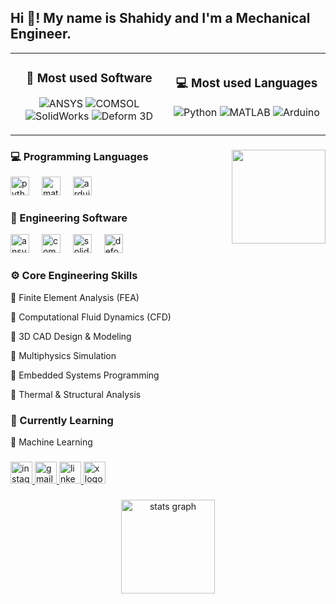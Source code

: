 <h2 align="left">Hi 👋! My name is Shahidy and I'm a Mechanical Engineer.</h2>



<table align="center">
<tr>
<td width="50%" align="center">

### 🔧 Most used Software
![ANSYS]([https://img.shields.io/badge/ANSYS-35%25-bd93f9?style=flat-square&logo=data:image/svg+xml;base64,PHN2ZyB3aWR0aD0iMjQiIGhlaWdodD0iMjQiIHZpZXdCb3g9IjAgMCAyNCAyNCIgZmlsbD0ibm9uZSIgeG1sbnM9Imh0dHA6Ly93d3cudzMub3JnLzIwMDAvc3ZnIj4KPHBhdGggZD0iTTEyIDJMMTMuMDkgOC4yNkwyMCA5TDEzLjA5IDE1Ljc0TDEyIDIyTDEwLjkxIDE1Ljc0TDQgOUwxMC45MSA4LjI2TDEyIDJaIiBmaWxsPSJ3aGl0ZSIvPgo8L3N2Zz4K](https://images.seeklogo.com/logo-png/50/1/ansys-logo-png_seeklogo-508830.png))
![COMSOL](https://img.shields.io/badge/COMSOL-30%25-8be9fd?style=flat-square&logo=data:image/svg+xml;base64,PHN2ZyB3aWR0aD0iMjQiIGhlaWdodD0iMjQiIHZpZXdCb3g9IjAgMCAyNCAyNCIgZmlsbD0ibm9uZSIgeG1sbnM9Imh0dHA6Ly93d3cudzMub3JnLzIwMDAvc3ZnIj4KPHBhdGggZD0iTTEyIDJMMTMuMDkgOC4yNkwyMCA5TDEzLjA5IDE1Ljc0TDEyIDIyTDEwLjkxIDE1Ljc0TDQgOUwxMC45MSA4LjI2TDEyIDJaIiBmaWxsPSJ3aGl0ZSIvPgo8L3N2Zz4K)
![SolidWorks](https://img.shields.io/badge/SolidWorks-20%25-ffb86c?style=flat-square&logo=data:image/svg+xml;base64,PHN2ZyB3aWR0aD0iMjQiIGhlaWdodD0iMjQiIHZpZXdCb3g9IjAgMCAyNCAyNCIgZmlsbD0ibm9uZSIgeG1sbnM9Imh0dHA6Ly93d3cudzMub3JnLzIwMDAvc3ZnIj4KPHBhdGggZD0iTTEyIDJMMTMuMDkgOC4yNkwyMCA5TDEzLjA5IDE1Ljc0TDEyIDIyTDEwLjkxIDE1Ljc0TDQgOUwxMC45MSA4LjI2TDEyIDJaIiBmaWxsPSJ3aGl0ZSIvPgo8L3N2Zz4K)
![Deform 3D](https://img.shields.io/badge/Deform_3D-15%25-50fa7b?style=flat-square&logo=data:image/svg+xml;base64,PHN2ZyB3aWR0aD0iMjQiIGhlaWdodD0iMjQiIHZpZXdCb3g9IjAgMCAyNCAyNCIgZmlsbD0ibm9uZSIgeG1sbnM9Imh0dHA6Ly93d3cudzMub3JnLzIwMDAvc3ZnIj4KPHBhdGggZD0iTTEyIDJMMTMuMDkgOC4yNkwyMCA5TDEzLjA5IDE1Ljc0TDEyIDIyTDEwLjkxIDE1Ljc0TDQgOUwxMC45MSA4LjI2TDEyIDJaIiBmaWxsPSJ3aGl0ZSIvPgo8L3N2Zz4K)

</td>
<td width="50%" align="center">

### 💻 Most used Languages
![Python](https://img.shields.io/badge/Python-70%25-bd93f9?style=flat-square&logo=python&logoColor=white)
![MATLAB](https://img.shields.io/badge/MATLAB-20%25-8be9fd?style=flat-square&logo=mathworks&logoColor=white)
![Arduino](https://img.shields.io/badge/Arduino-10%25-ffb86c?style=flat-square&logo=arduino&logoColor=white)

</td>
</tr>
</table>

###

<img align="right" height="150" src="https://media.giphy.com/media/qgQUggAC3Pfv687qPC/giphy.gif"  />

###

<div align="left">
  <h3>💻 Programming Languages</h3>
  <img src="https://cdn.jsdelivr.net/gh/devicons/devicon/icons/python/python-original.svg" height="30" alt="python logo"  />
  <img width="12" />
  <img src="https://cdn.jsdelivr.net/gh/devicons/devicon/icons/matlab/matlab-original.svg" height="30" alt="matlab logo"  />
  <img width="12" />
  <img src="https://cdn.jsdelivr.net/gh/devicons/devicon/icons/arduino/arduino-original.svg" height="30" alt="arduino logo"  />
</div>

###

<div align="left">
  <h3>🔧 Engineering Software</h3>
  <img src="https://logos-world.net/wp-content/uploads/2022/02/ANSYS-Logo.png" height="30" alt="ansys logo"  />
  <img width="12" />
  <img src="https://www.comsol.com/shared/img/header/comsol-logo.svg" height="30" alt="comsol logo"  />
  <img width="12" />
  <img src="https://logoeps.com/wp-content/uploads/2013/03/solidworks-vector-logo.png" height="30" alt="solidworks logo"  />
  <img width="12" />
  <img src="https://deform.com/wp-content/uploads/2020/01/DEFORM-logo.png" height="30" alt="deform3d logo"  />
</div>

###

<div align="left">
  <h3>⚙️ Core Engineering Skills</h3>
  <p>🔹 Finite Element Analysis (FEA)</p>
  <p>🔹 Computational Fluid Dynamics (CFD)</p>
  <p>🔹 3D CAD Design & Modeling</p>
  <p>🔹 Multiphysics Simulation</p>
  <p>🔹 Embedded Systems Programming</p>
  <p>🔹 Thermal & Structural Analysis</p>
</div>

###

<div align="left">
  <h3>🚀 Currently Learning</h3>
  <p>🤖 Machine Learning</p>
</div>

###

<div align="left">
  <a href="https://instagram.com/muhammadshahidy_" target="_blank">
    <img src="https://img.shields.io/static/v1?message=Instagram&logo=instagram&label=&color=E4405F&logoColor=white&labelColor=&style=for-the-badge" height="35" alt="instagram logo"  />
  </a>
  <a href="mailto:shahidy1956@gmail.com" target="_blank">
    <img src="https://img.shields.io/static/v1?message=Gmail&logo=gmail&label=&color=D14836&logoColor=white&labelColor=&style=for-the-badge" height="35" alt="gmail logo"  />
  </a>
  <a href="https://linkedin.com/in/md-shahidul-islam-7499a4377/" target="_blank">
    <img src="https://img.shields.io/static/v1?message=LinkedIn&logo=linkedin&label=&color=0077B5&logoColor=white&labelColor=&style=for-the-badge" height="35" alt="linkedin logo"  />
  </a>
  <a href="https://x.com/_shahidy" target="_blank">
    <img src="https://img.shields.io/static/v1?message=X&logo=x&label=&color=000000&logoColor=white&labelColor=&style=for-the-badge" height="35" alt="x logo"  />
  </a>
</div>

###

<div align="center">
  <img src="https://github-readme-stats.vercel.app/api?username=shahidy&hide_title=false&hide_rank=false&show_icons=true&include_all_commits=false&count_private=true&disable_animations=false&theme=dracula&locale=en&hide_border=false&hide=commits" height="150" alt="stats graph"  />
</div>

###



